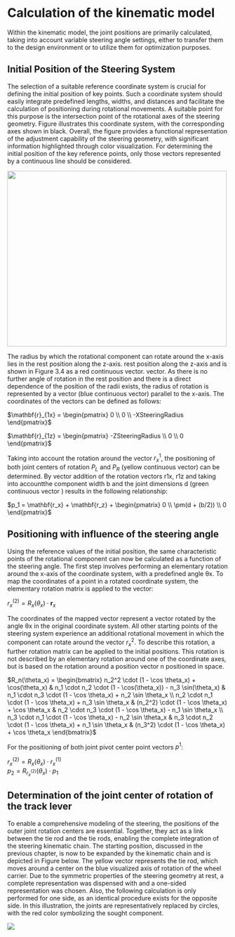# Calculation of the kinematic model
Within the kinematic model, the joint positions are primarily calculated, taking into account variable steering angle settings, either to transfer them to the design environment or to utilize them for optimization purposes.

## Initial Position of the Steering System
The selection of a suitable reference coordinate system is crucial for defining the initial position of key points. Such a coordinate system should easily integrate predefined lengths, widths, and distances and facilitate the calculation of positioning during rotational movements. A suitable point for this purpose is the intersection point of the rotational axes of the steering geometry. Figure illustrates this coordinate system, with the corresponding axes shown in black. Overall, the figure provides a functional representation of the adjustment capability of the steering geometry, with significant information highlighted through color visualization. For determining the initial position of the key reference points, only those vectors represented by a continuous line should be considered.

<img src="https://github.com/adribrune/micromobilitykinematics.jl/blob/main/docs/src/assets/rotational%20component.png" width="500" height="400">

The radius by which the rotational component can rotate around the x-axis lies in the rest position along the z-axis.
rest position along the z-axis and is shown in Figure 3.4 as a red continuous vector.
vector. As there is no further angle of rotation in the rest position and there is a direct dependence of the position of the radii exists, the radius of rotation is represented by a vector (blue continuous vector) parallel to the x-axis. The coordinates of the vectors can be defined as follows:

$\mathbf{r}_{1x} = \begin{pmatrix} 0 \\ 0 \\ -XSteeringRadius \end{pmatrix}$

$\mathbf{r}_{1z} = \begin{pmatrix} -ZSteeringRadius \\ 0 \\ 0 \end{pmatrix}$

Taking into account the rotation around the vector $r^1_x$, the positioning of both joint centers of rotation $P_L$ and $P_R$ (yellow continuous vector) can be determined. By vector addition of the rotation vectors r1x, r1z and taking into accountthe component width b and the joint dimensions d (green continuous vector ) results in the following relationship:


$p_1 = \mathbf{r_x} + \mathbf{r_z} + \begin{pmatrix} 0 \\ \pm(d + (b/2)) \\ 0 \end{pmatrix}$


## Positioning with influence of the steering angle

Using the reference values of the initial position, the same characteristic points of the rotational component can now be calculated as a function of the steering angle. The first step involves performing an elementary rotation around the x-axis of the coordinate system, with a predefined angle θx. To map the coordinates of a point in a rotated coordinate system, the elementary rotation matrix is applied to the vector:

$r^{(2)}_x = R_x(\theta_x) \cdot \mathbf{r}_x$

The coordinates of the mapped vector represent a vector rotated by the angle θx in the original coordinate system.
All other starting points of the steering system experience an additional rotational movement in which the component can rotate around the vector $r^2_x$. To describe this rotation, a further rotation matrix can be applied to the initial positions. This rotation is not described by an elementary rotation around one of the coordinate axes, but is based on the rotation around a position vector n positioned in space.

$R_n(\theta_x) =
\begin{bmatrix}
n_2^2 \cdot (1 - \cos \theta_x) + \cos(\theta_x) & n_1 \cdot n_2 \cdot (1 - \cos(\theta_x)) - n_3 \sin(\theta_x) & n_1 \cdot n_3 \cdot (1 - \cos \theta_x) + n_2 \sin \theta_x \\
n_2 \cdot n_1 \cdot (1 - \cos \theta_x) + n_3 \sin \theta_x & (n_2^2) \cdot (1 - \cos \theta_x) + \cos \theta_x & n_2 \cdot n_3 \cdot (1 - \cos \theta_x) - n_1 \sin \theta_x \\
n_3 \cdot n_1 \cdot (1 - \cos \theta_x) - n_2 \sin \theta_x & n_3 \cdot n_2 \cdot (1 - \cos \theta_x) + n_1 \sin \theta_x & (n_3^2) \cdot (1 - \cos \theta_x) + \cos \theta_x
\end{bmatrix}$

 For the positioning of both joint pivot center point vectors $p^1$:

$r^{(2)}_x = R_x(\theta_x) \cdot r^{(1)}_x$  
$p_2 = R_{r^{(2)}_x} (\theta_x) \cdot p_1$


## Determination of the joint center of rotation of the track lever

To enable a comprehensive modeling of the steering, the positions of the outer joint rotation centers are essential. Together, they act as a link between the tie rod and the tie rods, enabling the complete integration of the steering kinematic chain. The starting position, discussed in the previous chapter, is now to be expanded by the kinematic chain and is depicted in Figure below. The yellow vector represents the tie rod, which moves around a center on the blue visualized axis of rotation of the wheel carrier. Due to the symmetric properties of the steering geometry at rest, a complete representation was dispensed with and a one-sided representation was chosen. Also, the following calculation is only performed for one side, as an identical procedure exists for the opposite side. In this illustration, the joints are representatively replaced by circles, with the red color symbolizing the sought component.

<img src="https://github.com/adribrune/micromobilitykinematics.jl/blob/main/docs/src/assets/rotation%20of%20track%20lever.png">
